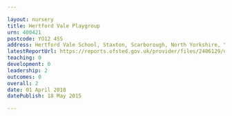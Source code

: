 ```yaml
---

layout: nursery
title: Hertford Vale Playgroup
urn: 400421
postcode: YO12 4SS
address: Hertford Vale School, Staxton, Scarborough, North Yorkshire, YO12 4SS
latestReportUrl: https://reports.ofsted.gov.uk/provider/files/2486129/urn/400421.pdf
teaching: 0
development: 0
leadership: 2
outcomes: 0
overall: 2
date: 01 April 2018 
datePublish: 18 May 2015

---
```

